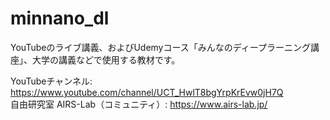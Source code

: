 # minnano_dl
YouTubeのライブ講義、およびUdemyコース「みんなのディープラーニング講座」、大学の講義などで使用する教材です。  

YouTubeチャンネル:  https://www.youtube.com/channel/UCT_HwlT8bgYrpKrEvw0jH7Q  
自由研究室 AIRS-Lab（コミュニティ）: https://www.airs-lab.jp/  
